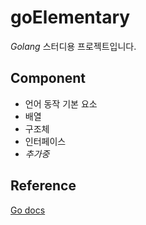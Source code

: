 # goElementary

_Golang_ 스터디용 프로젝트입니다.

## Component

- 언어 동작 기본 요소
- 배열
- 구조체
- 인터페이스
- _추가중_

## Reference

[Go docs](https://go.dev/doc/)

